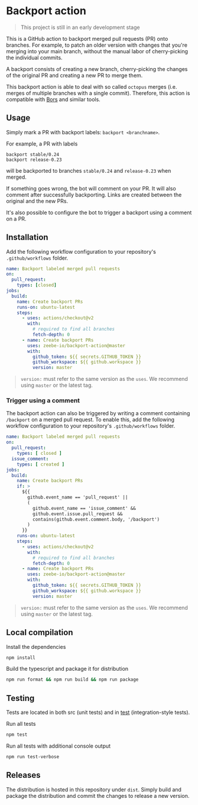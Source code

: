 # Backport action

> This project is still in an early development stage

This is a GitHub action to backport merged pull requests (PR) onto branches.
For example, to patch an older version with changes that you're merging into your main branch, without the manual labor of cherry-picking the individual commits.

A backport consists of creating a new branch, cherry-picking the changes of the original PR and creating a new PR to merge them.

This backport action is able to deal with so called `octopus` merges (i.e. merges of multiple branches with a single commit).
Therefore, this action is compatible with [Bors](https://bors.tech/) and similar tools.

## Usage

Simply mark a PR with backport labels: `backport <branchname>`.

For example, a PR with labels

```
backport stable/0.24
backport release-0.23
```

will be backported to branches `stable/0.24` and `release-0.23` when merged.

If something goes wrong, the bot will comment on your PR.
It will also comment after successfully backporting.
Links are created between the original and the new PRs.

It's also possible to configure the bot to trigger a backport using a comment on a PR.

## Installation

Add the following workflow configuration to your repository's `.github/workflows` folder.

```yaml
name: Backport labeled merged pull requests
on:
  pull_request:
    types: [closed]
jobs:
  build:
    name: Create backport PRs
    runs-on: ubuntu-latest
    steps:
      - uses: actions/checkout@v2
        with:
          # required to find all branches
          fetch-depth: 0
      - name: Create backport PRs
        uses: zeebe-io/backport-action@master
        with:
          github_token: ${{ secrets.GITHUB_TOKEN }}
          github_workspace: ${{ github.workspace }}
          version: master
```

> `version:` must refer to the same version as the `uses`.
> We recommend using `master` or the latest tag.

### Trigger using a comment
The backport action can also be triggered by writing a comment containing `/backport` on a merged pull request.
To enable this, add the following workflow configuration to your repository's `.github/workflows` folder.

```yaml
name: Backport labeled merged pull requests
on:
  pull_request:
    types: [ closed ]
  issue_comment:
    types: [ created ]
jobs:
  build:
    name: Create backport PRs
    if: >
      ${{
        github.event_name == 'pull_request' ||
        (
          github.event_name == 'issue_comment' &&
          github.event.issue.pull_request &&
          contains(github.event.comment.body, '/backport')
        )
      }}
    runs-on: ubuntu-latest
    steps:
      - uses: actions/checkout@v2
        with:
          # required to find all branches
          fetch-depth: 0
      - name: Create backport PRs
        uses: zeebe-io/backport-action@master
        with:
          github_token: ${{ secrets.GITHUB_TOKEN }}
          github_workspace: ${{ github.workspace }}
          version: master
```

> `version:` must refer to the same version as the `uses`.
> We recommend using `master` or the latest tag.

## Local compilation

Install the dependencies  
```bash
npm install
```

Build the typescript and package it for distribution
```bash
npm run format && npm run build && npm run package
```

## Testing

Tests are located in both src (unit tests) and in [test](test) (integration-style tests).

Run all tests
```bash
npm test
```

Run all tests with additional console output
```bash
npm run test-verbose
```

## Releases

The distribution is hosted in this repository under `dist`.
Simply build and package the distribution and commit the changes to release a new version.
